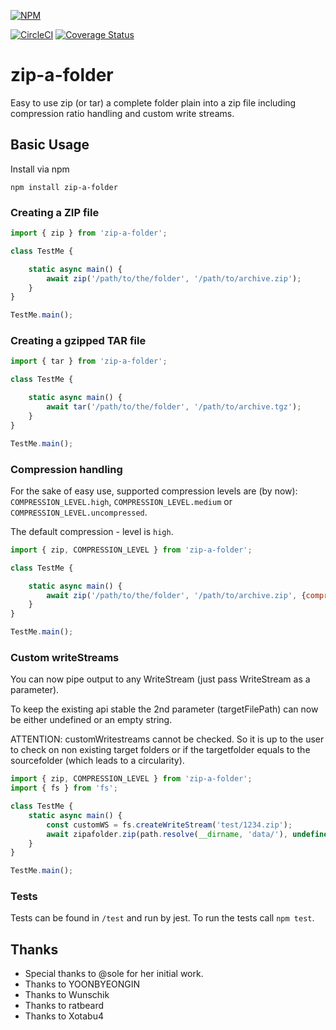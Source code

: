 [![NPM](https://nodei.co/npm/zip-a-folder.png)](https://nodei.co/npm/zip-a-folder/)

[![CircleCI](https://circleci.com/gh/maugenst/zip-a-folder.svg?style=shield)](https://circleci.com/gh/maugenst/zip-a-folder)
[![Coverage Status](https://coveralls.io/repos/github/maugenst/zip-a-folder/badge.svg?branch=master)](https://coveralls.io/github/maugenst/zip-a-folder?branch=master)

# zip-a-folder
Easy to use zip (or tar) a complete folder plain into a zip file 
including compression ratio handling and custom write streams.

## Basic Usage

Install via npm

```
npm install zip-a-folder
```

### Creating a ZIP file

```js
import { zip } from 'zip-a-folder';

class TestMe {

    static async main() {
        await zip('/path/to/the/folder', '/path/to/archive.zip');
    }
}

TestMe.main();
```

### Creating a gzipped TAR file

```js
import { tar } from 'zip-a-folder';

class TestMe {

    static async main() {
        await tar('/path/to/the/folder', '/path/to/archive.tgz');
    }
}

TestMe.main();
```

### Compression handling

For the sake of easy use, supported compression levels are (by now):
`COMPRESSION_LEVEL.high`, `COMPRESSION_LEVEL.medium` or `COMPRESSION_LEVEL.uncompressed`. 

The default compression - level is `high`.

```js
import { zip, COMPRESSION_LEVEL } from 'zip-a-folder';

class TestMe {

    static async main() {
        await zip('/path/to/the/folder', '/path/to/archive.zip', {compression: COMPRESSION_LEVEL.high});
    }
}

TestMe.main();
```
### Custom writeStreams
You can now pipe output to any WriteStream (just pass WriteStream as a parameter).

To keep the existing api stable the 2nd parameter (targetFilePath) can now be either undefined or 
an empty string.

ATTENTION: customWritestreams cannot be checked. So it is up to the user to check 
on non existing target folders or if the targetfolder equals to the sourcefolder 
(which leads to a circularity).

```js
import { zip, COMPRESSION_LEVEL } from 'zip-a-folder';
import { fs } from 'fs';

class TestMe {
    static async main() {
        const customWS = fs.createWriteStream('test/1234.zip');
        await zipafolder.zip(path.resolve(__dirname, 'data/'), undefined, {customWriteStream: customWS});    
    }
}

TestMe.main();
```

### Tests

Tests can be found in `/test` and run by jest. To run the tests call ``npm test``.

## Thanks

* Special thanks to @sole for her initial work.
* Thanks to YOONBYEONGIN
* Thanks to Wunschik
* Thanks to ratbeard
* Thanks to Xotabu4 
